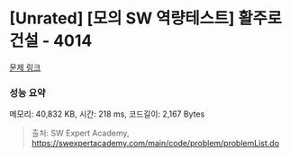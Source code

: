 # [Unrated] [모의 SW 역량테스트] 활주로 건설 - 4014 

[문제 링크](https://swexpertacademy.com/main/code/problem/problemDetail.do?contestProbId=AWIeW7FakkUDFAVH) 

### 성능 요약

메모리: 40,832 KB, 시간: 218 ms, 코드길이: 2,167 Bytes



> 출처: SW Expert Academy, https://swexpertacademy.com/main/code/problem/problemList.do